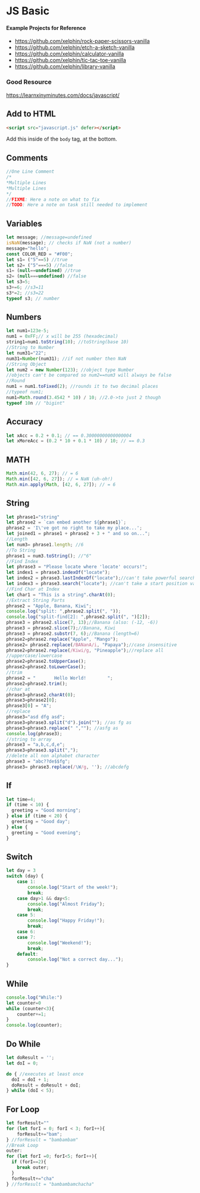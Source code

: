 # JS Basic

#### Example Projects for Reference
- https://github.com/xelphin/rock-paper-scissors-vanilla
- https://github.com/xelphin/etch-a-sketch-vanilla
- https://github.com/xelphin/calculator-vanilla
- https://github.com/xelphin/tic-tac-toe-vanilla
- https://github.com/xelphin/library-vanilla

### Good Resource
https://learnxinyminutes.com/docs/javascript/

## Add to HTML

```html
<script src="javascript.js" defer></script>
```
Add this inside of the `body` tag, at the bottom.

## Comments

```js
//One Line Comment
/*
*Multiple Lines
*Multiple Lines
*/
//FIXME: Here a note on what to fix
//TODO: Here a note on task still needed to implement
```

## Variables
```js
let message; //message=undefined
isNaN(message); // checks if NaN (not a number)
message="hello";
const COLOR_RED = "#F00";
let s1= ("5"==5) //true
let s2= ("5"===5) //false
s1= (null==undefined) //true
s2= (null===undefined) //false
let s3=5;
s3+=6; //s3=11
s3*=2; //s3=22
typeof s3; // number
```



## Numbers

```js
let num1=123e-5;
num1 = 0xFF;// x will be 255 (hexadecimal)
string1=num1.toString(10); //toString(base 10) 
//String to Number
let num31="22";
num31=Number(num31); //if not number then NaN
//String Object
let num2 = new Number(123); //object type Number
//objects can't be compared so num2==num3 will always be false
//Round
num1 = num1.toFixed(2); //rounds it to two decimal places
//typeof num1;
num1=Math.round(3.4542 * 10) / 10; //2.0->to just 2 though
typeof 10n // "bigint"

```

## Accuracy

```js
let xAcc = 0.2 + 0.1; // == 0.30000000000000004
let xMoreAcc = (0.2 * 10 + 0.1 * 10) / 10; // == 0.3
```

## MATH

```js
Math.min(42, 6, 27); // = 6
Math.min([42, 6, 27]); // = NaN (uh-oh!)
Math.min.apply(Math, [42, 6, 27]); // = 6
```

## String

```js
let phrase1="string"
let phrase2 = `can embed another ${phrase1}`;
phrase2 = 'I\'ve got no right to take my place...';
let joined1 = phrase1 + phrase2 + 3 + " and so on...";
//Length
let num3= phrase1.length; //6
//To String
phrase1 = num3.toString(); //"6"
//Find Index
let phrase3 = "Please locate where 'locate' occurs!";
let index1 = phrase3.indexOf("locate");
let index2 = phrase3.lastIndexOf("locate");//can't take powerful search values
let index3 = phrase3.search("locate"); //can't take a start position value
//Find Char at Index
let char1 = "This is a string".charAt(0); 
//Extract String Parts
phrase2 = "Apple, Banana, Kiwi";
console.log("split: ",phrase2.split(", "));
console.log("split-find[2]: ",phrase2.split(", ")[2]);
phrase3 = phrase2.slice(7, 13);//Banana (also: (-12, -6))
phrase3 = phrase2.slice(7);//Banana, Kiwi
phrase3 = phrase2.substr(7, 6);//Banana (length=6)
phrase2=phrase2.replace("Apple", "Mango");
phrase2= phrase2.replace(/BANanA/i, "Papaya");//case insensitive
phrase2=phrase2.replace(/Kiwi/g, "Pineapple");//replace all
//uppercase/lowercase
phrase2=phrase2.toUpperCase(); 
phrase2=phrase2.toLowerCase(); 
//trim
phrase2 = "       Hello World!        ";
phrase2=phrase2.trim();
//char at
phrase3=phrase2.charAt(0);
phrase3=phrase2[0];
phrase3[0] = "A";
//replace
phrase3="asd dfg asd"; 
phrase3=phrase3.split("d").join(""); //as fg as
phrase3=phrase3.replace(" ",""); //asfg as
console.log(phrase3);
//string to array
phrase3 = "a,b,c,d,e";
phrase3=phrase3.split(","); 
//delete all non alphabet character
phrase3 = "abc??de$$fg";
phrase3= phrase3.replace(/\W/g, ''); //abcdefg

```

## If
```js
let time=4;
if (time < 10) {
  greeting = "Good morning";
} else if (time < 20) {
  greeting = "Good day";
} else {
  greeting = "Good evening";
}
```

## Switch
```js
let day = 3
switch (day) {
    case 1:
        console.log("Start of the week!");
        break;
    case day>1 && day<5:
        console.log("Almost Friday");
        break;
    case 5:
        console.log("Happy Friday!");
        break;
    case 6:
    case 7:
        console.log("Weekend!");
        break;
    default:
        console.log("Not a correct day...");
}
```

## While

```js
console.log("While:")
let counter=0
while (counter<3){
    counter+=1;
}
console.log(counter);
```

## Do While
```js
let doResult = '';
let doI = 0;

do { //executes at least once
  doI = doI + 1;
  doResult = doResult + doI;
} while (doI < 5);
```

## For Loop

```js
let forResult=""
for (let forI = 0; forI < 3; forI++){
    forResult+="bam";
} //forResult = "bambambam"
//Break Loop
outer:
for (let forI =0; forI<5; forI++){
  if (forI==2){
    break outer;
  }
  forResult+="cha"
} //forResult = "bambambamchacha"
```


